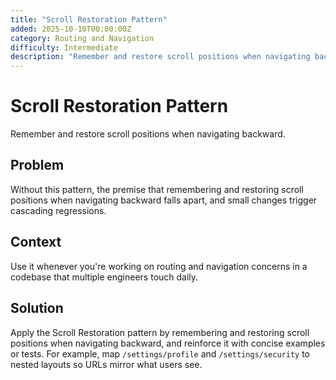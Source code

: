 ```yaml
---
title: "Scroll Restoration Pattern"
added: 2025-10-10T00:00:00Z
category: Routing and Navigation
difficulty: Intermediate
description: "Remember and restore scroll positions when navigating backward."
---
```

# Scroll Restoration Pattern

Remember and restore scroll positions when navigating backward.

## Problem

Without this pattern, the premise that remembering and restoring scroll positions when navigating backward falls apart, and small changes trigger cascading regressions.

## Context

Use it whenever you're working on routing and navigation concerns in a codebase that multiple engineers touch daily.

## Solution

Apply the Scroll Restoration pattern by remembering and restoring scroll positions when navigating backward, and reinforce it with concise examples or tests. For example, map `/settings/profile` and `/settings/security` to nested layouts so URLs mirror what users see.

